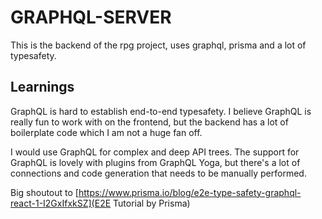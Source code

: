 # GRAPHQL-SERVER
This is the backend of the rpg project, uses graphql, prisma and a lot of typesafety.

## Learnings
GraphQL is hard to establish end-to-end typesafety. I believe GraphQL is really fun to work with on the frontend, but the backend has a lot of boilerplate code which I am not a huge fan off.

I would use GraphQL for complex and deep API trees. The support for GraphQL is lovely with plugins from GraphQL Yoga, but there's a lot of connections and code generation that needs to be manually performed.

Big shoutout to [https://www.prisma.io/blog/e2e-type-safety-graphql-react-1-I2GxIfxkSZ](E2E Tutorial by Prisma)
